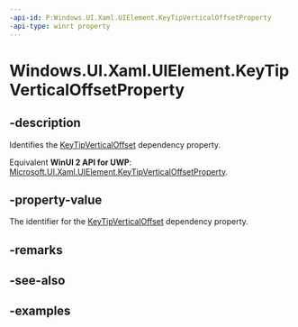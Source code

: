 ```yaml
---
-api-id: P:Windows.UI.Xaml.UIElement.KeyTipVerticalOffsetProperty
-api-type: winrt property
---
```


<!-- Property syntax.
public DependencyProperty KeyTipVerticalOffsetProperty { get; }
-->

# Windows.UI.Xaml.UIElement.KeyTipVerticalOffsetProperty

## -description
Identifies the [KeyTipVerticalOffset](uielement_keytipverticaloffset.md) dependency property.

Equivalent **WinUI 2 API for UWP**: [Microsoft.UI.Xaml.UIElement.KeyTipVerticalOffsetProperty](/windows/winui/api/microsoft.ui.xaml.uielement.keytipverticaloffsetproperty).

## -property-value
The identifier for the [KeyTipVerticalOffset](uielement_keytipverticaloffset.md) dependency property.

## -remarks

## -see-also

## -examples

